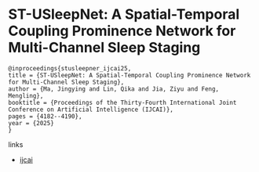 # ST-USleepNet: A Spatial-Temporal Coupling Prominence Network for Multi-Channel Sleep Staging

```
@inproceedings{stusleepner_ijcai25,
title = {ST-USleepNet: A Spatial-Temporal Coupling Prominence Network for Multi-Channel Sleep Staging},
author = {Ma, Jingying and Lin, Qika and Jia, Ziyu and Feng, Mengling},
booktitle = {Proceedings of the Thirty-Fourth International Joint Conference on Artificial Intelligence (IJCAI)},
pages = {4182--4190},
year = {2025}
}
```

links
- [ijcai](https://www.ijcai.org/proceedings/2025/466)
